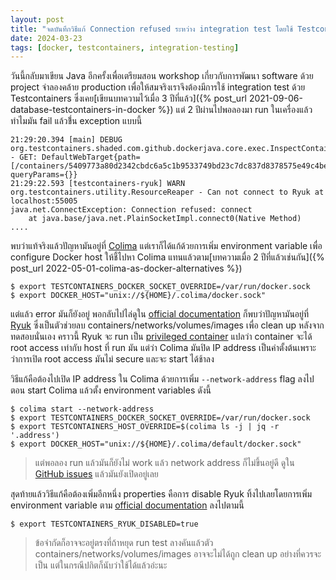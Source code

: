 ```yaml
---
layout: post
title: "จดบันทึกวิธีแก้ Connection refused ระหว่าง integration test โดยใช้ Testcontainers"
date: 2024-03-23
tags: [docker, testcontainers, integration-testing]
---
```


วันนี้กลับมาเขียน Java อีกครั้งเพื่อเตรียมสอน workshop เกี่ยวกับการพัฒนา software ด้วย project จำลองคล้าย production เพื่อให้สมจริงเราจึงต้องมีการใช้ integration test ด้วย Testcontainers ซึ่งเคย[เขียนบทความไว้เมื่อ 3 ปีที่แล้ว]({% post_url 2021-09-06-database-testcontainers-in-docker %}) แต่ 2 ปีผ่านไปพอลองมา run ในเครื่องแล้วทำไมมัน fail แล้วขึ่้น exception แบบนี้

```
21:29:20.394 [main] DEBUG org.testcontainers.shaded.com.github.dockerjava.core.exec.InspectContainerCmdExec - GET: DefaultWebTarget{path=[/containers/5409773a80d2342cbdc6a5c1b9533749bd23c7dc837d8378575e49c4bee70222/json], queryParams={}}
21:29:22.593 [testcontainers-ryuk] WARN org.testcontainers.utility.ResourceReaper - Can not connect to Ryuk at localhost:55005
java.net.ConnectException: Connection refused: connect
	at java.base/java.net.PlainSocketImpl.connect0(Native Method)
....
```

พบว่าแท้จริงแล้วปัญหามันอยู่ที่ [Colima](https://github.com/abiosoft/colima) แต่เราก็ได้แก้ด้วยการเพิ่ม environment variable เพื่อ configure Docker host ให้ชี้ไปหา Colima แทนแล้วตาม[บทความเมื่อ 2 ปีที่แล้วเช่นกัน]({% post_url 2022-05-01-colima-as-docker-alternatives %}) 

```shell
$ export TESTCONTAINERS_DOCKER_SOCKET_OVERRIDE=/var/run/docker.sock
$ export DOCKER_HOST="unix://${HOME}/.colima/docker.sock"
```

แต่แล้ว error มันก็ยังอยู่ พอกลับไปไล่ดูใน [official documentation](https://java.testcontainers.org/supported_docker_environment/) ก็พบว่าปัญหามันอยู่ที่ [Ryuk](https://github.com/testcontainers/moby-ryuk) ซึ่งเป็นตัวช่วยลบ containers/networks/volumes/images เพื่อ clean up หลังจากทดสอบนั่นเอง คราวนี้ Ryuk จะ run เป็น [privileged container](https://learn.snyk.io/lesson/container-runs-in-privileged-mode/) แปลว่า container จะได้ root access เท่ากับ host ที่ run มัน แต่ว่า Colima มันปิด IP address เป็นค่าตั้งต้นเพราะว่าการเปิด root access มันไม่ secure และจะ start ได้ช้าลง  

วิธีแก้คือต้องไปเปิด IP address ใน Colima ด้วยการเพิ่ม `--network-address` flag ลงไปตอน start Colima แล้วตั้ง environment variables ดังนี้

```shell
$ colima start --network-address
$ export TESTCONTAINERS_DOCKER_SOCKET_OVERRIDE=/var/run/docker.sock
$ export TESTCONTAINERS_HOST_OVERRIDE=$(colima ls -j | jq -r '.address')
$ export DOCKER_HOST="unix://${HOME}/.colima/default/docker.sock"
```

> แต่พอลอง run แล้วมันก็ยังไม่ work แล้ว network address ก็ไม่ขึ้นอยู่ดี ดูใน [GitHub issues](https://github.com/abiosoft/colima/issues/449) แล้วมันยังเปิดอยู่เลย

สุดท้ายแล้ววิธีแก้คือต้องเพิ่มอีกหนึ่ง properties คือการ disable Ryuk ทิ้งไปเลยโดยการเพิ่ม environment variable ตาม [official documentation](https://java.testcontainers.org/features/configuration/) ลงไปตามนี้

```shell
$ export TESTCONTAINERS_RYUK_DISABLED=true
```

> ข้อจำกัดก็อาจจะอยู่ตรงที่ถ้าหยุด run test ลางคันแล้วตัว containers/networks/volumes/images อาจจะไม่ได้ถูก clean up อย่างที่ควรจะเป็น แต่ในกรณีปกิตก็นับว่าใช้ได้แล้วอ่ะนะ
